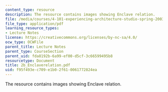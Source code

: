 ```yaml
---
content_type: resource
description: The resource contains images showing Enclave relation.
file: /media/courses/4-101-experiencing-architecture-studio-spring-2003/f95f493ec709e1b02f610061772824ea_2b_Enclaverelation.pdf
file_type: application/pdf
learning_resource_types:
- Lecture Notes
license: https://creativecommons.org/licenses/by-nc-sa/4.0/
ocw_type: OCWFile
parent_title: Lecture Notes
parent_type: CourseSection
parent_uid: fda8192b-6a99-ef00-d5cf-3c66599495b8
resourcetype: Document
title: 2b_Enclaverelation.pdf
uid: f95f493e-c709-e1b0-2f61-0061772824ea
---
```

The resource contains images showing Enclave relation.